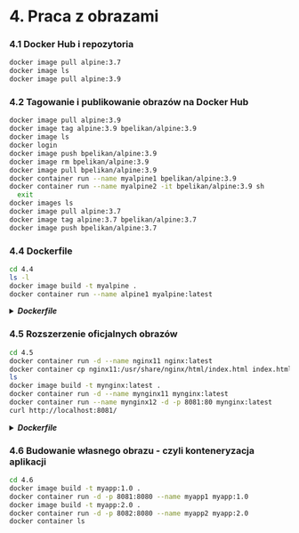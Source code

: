 # 4. Praca z obrazami

### 4.1 Docker Hub i repozytoria
```bash
docker image pull alpine:3.7
docker image ls
docker image pull alpine:3.9
```

### 4.2 Tagowanie i publikowanie obrazów na Docker Hub
```bash
docker image pull alpine:3.9
docker image tag alpine:3.9 bpelikan/alpine:3.9
docker image ls
docker login
docker image push bpelikan/alpine:3.9
docker image rm bpelikan/alpine:3.9
docker image pull bpelikan/alpine:3.9
docker container run --name myalpine1 bpelikan/alpine:3.9
docker container run --name myalpine2 -it bpelikan/alpine:3.9 sh
  exit
docker images ls
docker image pull alpine:3.7
docker image tag alpine:3.7 bpelikan/alpine:3.7
docker image push bpelikan/alpine:3.7
```

### 4.4 Dockerfile
```bash
cd 4.4
ls -l
docker image build -t myalpine . 
docker container run --name alpine1 myalpine:latest
```

<details>
  <summary><b><i>Dockerfile</i></b></summary>

```Dockerfile
FROM alpine:3.9

COPY text.txt .

CMD ["cat", "text.txt"]
```
</details>

### 4.5 Rozszerzenie oficjalnych obrazów
```bash
cd 4.5
docker container run -d --name nginx11 nginx:latest
docker container cp nginx11:/usr/share/nginx/html/index.html index.html
ls
docker image build -t mynginx:latest .
docker container run -d --name mynginx11 mynginx:latest
docker container run --name mynginx12 -d -p 8081:80 mynginx:latest 
curl http://localhost:8081/
```

<details>
  <summary><b><i>Dockerfile</i></b></summary>

```Dockerfile
FROM nginx:latest

COPY index.html /usr/share/nginx/html

CMD ["nginx", "-g", "daemon off;"]
```
</details>

### 4.6 Budowanie własnego obrazu - czyli konteneryzacja aplikacji
```bash
cd 4.6
docker image build -t myapp:1.0 .
docker container run -d -p 8081:8080 --name myapp1 myapp:1.0
docker image build -t myapp:2.0 .
docker container run -d -p 8082:8080 --name myapp2 myapp:2.0
docker container ls
```

